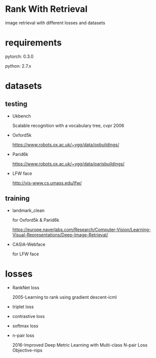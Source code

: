 # Rank With Retrieval
image retrieval with different losses and datasets

# requirements

pytorch: 0.3.0

python: 2.7.x

# datasets

## testing

- Ukbench

  Scalable recognition with a vocabulary tree, cvpr 2006

- Oxford5k

  https://www.robots.ox.ac.uk/~vgg/data/oxbuildings/
  
- Parid6k

  https://www.robots.ox.ac.uk/~vgg/data/parisbuildings/

- LFW face

  http://vis-www.cs.umass.edu/lfw/

## training

- landmark_clean

  for Oxford5k & Parid6k

  https://europe.naverlabs.com/Research/Computer-Vision/Learning-Visual-Representations/Deep-Image-Retrieval/

- CASIA-Webface

  for LFW face

# losses

- RankNet loss 

  2005-Learning to rank using gradient descent-icml

- triplet loss

- contrastive loss

- softmax loss

- n-pair loss 

  2016-Improved Deep Metric Learning with Multi-class N-pair Loss Objective-nips


